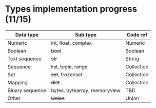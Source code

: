 # Types implementation progress (11/15)

|Data type|Sub type|Code ref|
|---|---|---|
|Numeric|~~int~~, ~~float~~, ~~complex~~|Numeric|
|Boolean|~~bool~~|Boolean|
|Text sequence|~~str~~|String|
|Sequence|~~list~~, ~~tuple~~, ~~range~~|Collection|
|Set|~~set~~, frozenset|Collection|
|Mapping|~~dict~~|Collection|
|Binary sequence|bytes, bytearray, memoryview|TBD|
|Other|~~Union~~|Union
